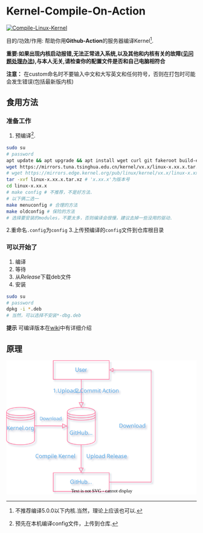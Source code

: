  # Kernel-Compile-On-Action
 [![Compile-Linux-Kernel](https://github.com/LemonFan-maker/Kernel-Compile-On-Action/actions/workflows/main.yml/badge.svg?event=workflow_dispatch)](https://github.com/LemonFan-maker/Kernel-Compile-On-Action/actions/workflows/main.yml)
 
 目的/功效/作用: 帮助你用**Github-Action**的服务器编译Kernel[^1].
 
 **重要:如果出现内核启动报错,无法正常进入系统,以及其他和内核有关的故障([见问题处理办法]()),与本人无关,请检查你的配置文件是否和自己电脑相符合**
 
**注意：** 在custom命名时不要输入中文和大写英文和任何符号，否则在打包时可能会发生错误(包括最新版内核)

## 食用方法
### 准备工作
1. 预编译[^2].
```sh
sudo su
# password
apt update && apt upgrade && apt install wget curl git fakeroot build-essential ncurses-dev xz-utils libssl-dev bc flex libelf-dev bison gcc make g++
wget https://mirrors.tuna.tsinghua.edu.cn/kernel/vx.x/linux-x.xx.x.tar.xz
# wget https://mirrors.edge.kernel.org/pub/linux/kernel/vx.x/linux-x.xx.x.tar.xz
tar -xvf linux-x.xx.x.tar.xz # 'x.xx.x'为版本号
cd linux-x.xx.x
# make config # 不推荐，不是好方法.
# 以下俩二选一
make menuconfig # 合理的方法
make oldconfig # 保险的方法
# 选择要安装的modules，不要太多，否则编译会很慢，建议去掉一些没用的驱动.
```
2.重命名`.config`为`config`
3.上传预编译的`config`文件到仓库根目录
### 可以开始了
1. 编译
2. 等待
3. 从*Release*下载deb文件
4. 安装
```sh
sudo su
# password
dpkg -i *.deb
# 当然，可以选择不安装*-dbg.deb
```
**提示**
可编译版本在[wiki](https://github.com/LemonFan-maker/Kernel-Compile-On-Action/wiki/Kernel_Versions)中有详细介绍
## 原理
![Action](assets/Action.svg)

[^1]: 不推荐编译5.0.0以下内核.当然，理论上应该也可以.
[^2]: 预先在本机编译config文件，上传到仓库.


